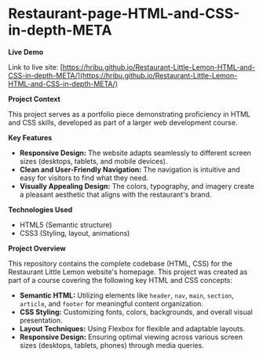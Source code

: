 # Restaurant-page-HTML-and-CSS-in-depth-META

**Live Demo**

Link to live site: [https://hribu.github.io/Restaurant-Little-Lemon-HTML-and-CSS-in-depth-META/](https://hribu.github.io/Restaurant-Little-Lemon-HTML-and-CSS-in-depth-META/)

**Project Context**

This project serves as a portfolio piece demonstrating proficiency in HTML and CSS skills, developed as part of a larger web development course.


**Key Features**

* **Responsive Design:** The website adapts seamlessly to different screen sizes (desktops, tablets, and mobile devices).
* **Clean and User-Friendly Navigation:** The navigation is intuitive and easy for visitors to find what they need.
* **Visually Appealing Design:**  The colors, typography, and imagery create a pleasant aesthetic that aligns with the restaurant's brand.


**Technologies Used**

* HTML5 (Semantic structure)
* CSS3 (Styling, layout, animations)





**Project Overview**

This repository contains the complete codebase (HTML, CSS) for the Restaurant Little Lemon website's homepage.  This project was created as part of a course covering the following key HTML and CSS concepts:

* **Semantic HTML:** Utilizing elements like `header`, `nav`, `main`, `section`, `article`, and `footer` for meaningful content organization.
* **CSS Styling:** Customizing fonts, colors, backgrounds, and overall visual presentation.
* **Layout Techniques:** Using Flexbox for flexible and adaptable layouts.
* **Responsive Design:** Ensuring optimal viewing across various screen sizes (desktops, tablets, phones) through media queries.











